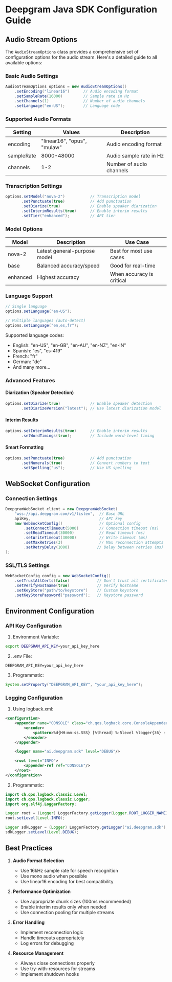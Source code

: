 # Deepgram Java SDK Configuration Guide

## Audio Stream Options

The `AudioStreamOptions` class provides a comprehensive set of configuration options for the audio stream. Here's a detailed guide to all available options:

### Basic Audio Settings

```java
AudioStreamOptions options = new AudioStreamOptions()
    .setEncoding("linear16")      // Audio encoding format
    .setSampleRate(16000)         // Sample rate in Hz
    .setChannels(1)               // Number of audio channels
    .setLanguage("en-US");        // Language code
```

### Supported Audio Formats

| Setting | Values | Description |
|---------|--------|-------------|
| encoding | "linear16", "opus", "mulaw" | Audio encoding format |
| sampleRate | 8000-48000 | Audio sample rate in Hz |
| channels | 1-2 | Number of audio channels |

### Transcription Settings

```java
options.setModel("nova-2")           // Transcription model
       .setPunctuate(true)           // Add punctuation
       .setDiarize(true)             // Enable speaker diarization
       .setInterimResults(true)      // Enable interim results
       .setTier("enhanced");         // API tier
```

### Model Options

| Model | Description | Use Case |
|-------|-------------|----------|
| nova-2 | Latest general-purpose model | Best for most use cases |
| base | Balanced accuracy/speed | Good for real-time |
| enhanced | Highest accuracy | When accuracy is critical |

### Language Support

```java
// Single language
options.setLanguage("en-US");

// Multiple languages (auto-detect)
options.setLanguage("en,es,fr");
```

Supported language codes:
- English: "en-US", "en-GB", "en-AU", "en-NZ", "en-IN"
- Spanish: "es", "es-419"
- French: "fr"
- German: "de"
- And many more...

### Advanced Features

#### Diarization (Speaker Detection)
```java
options.setDiarize(true)             // Enable speaker detection
       .setDiarizeVersion("latest"); // Use latest diarization model
```

#### Interim Results
```java
options.setInterimResults(true)      // Enable interim results
       .setWordTimings(true);        // Include word-level timing
```

#### Smart Formatting
```java
options.setPunctuate(true)           // Add punctuation
       .setNumerals(true)            // Convert numbers to text
       .setSpelling("us");           // Use US spelling
```

## WebSocket Configuration

### Connection Settings

```java
DeepgramWebSocket client = new DeepgramWebSocket(
    "wss://api.deepgram.com/v1/listen",  // Base URL
    apiKey,                              // API key
    new WebSocketConfig()                // Optional config
        .setConnectTimeout(5000)         // Connection timeout (ms)
        .setReadTimeout(30000)           // Read timeout (ms)
        .setWriteTimeout(30000)          // Write timeout (ms)
        .setMaxRetries(3)                // Max reconnection attempts
        .setRetryDelay(1000)            // Delay between retries (ms)
);
```

### SSL/TLS Settings

```java
WebSocketConfig config = new WebSocketConfig()
    .setTrustAllCerts(false)            // Don't trust all certificates
    .setVerifyHostname(true)            // Verify hostname
    .setKeyStore("path/to/keystore")    // Custom keystore
    .setKeyStorePassword("password");   // Keystore password
```

## Environment Configuration

### API Key Configuration

1. Environment Variable:
```bash
export DEEPGRAM_API_KEY=your_api_key_here
```

2. .env File:
```properties
DEEPGRAM_API_KEY=your_api_key_here
```

3. Programmatic:
```java
System.setProperty("DEEPGRAM_API_KEY", "your_api_key_here");
```

### Logging Configuration

1. Using logback.xml:
```xml
<configuration>
    <appender name="CONSOLE" class="ch.qos.logback.core.ConsoleAppender">
        <encoder>
            <pattern>%d{HH:mm:ss.SSS} [%thread] %-5level %logger{36} - %msg%n</pattern>
        </encoder>
    </appender>

    <logger name="ai.deepgram.sdk" level="DEBUG"/>

    <root level="INFO">
        <appender-ref ref="CONSOLE"/>
    </root>
</configuration>
```

2. Programmatic:
```java
import ch.qos.logback.classic.Level;
import ch.qos.logback.classic.Logger;
import org.slf4j.LoggerFactory;

Logger root = (Logger) LoggerFactory.getLogger(Logger.ROOT_LOGGER_NAME);
root.setLevel(Level.INFO);

Logger sdkLogger = (Logger) LoggerFactory.getLogger("ai.deepgram.sdk");
sdkLogger.setLevel(Level.DEBUG);
```

## Best Practices

1. **Audio Format Selection**
   - Use 16kHz sample rate for speech recognition
   - Use mono audio when possible
   - Use linear16 encoding for best compatibility

2. **Performance Optimization**
   - Use appropriate chunk sizes (100ms recommended)
   - Enable interim results only when needed
   - Use connection pooling for multiple streams

3. **Error Handling**
   - Implement reconnection logic
   - Handle timeouts appropriately
   - Log errors for debugging

4. **Resource Management**
   - Always close connections properly
   - Use try-with-resources for streams
   - Implement shutdown hooks 